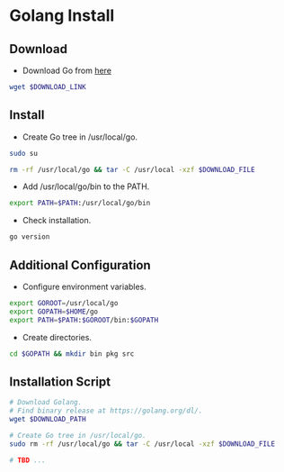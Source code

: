 Golang Install
==============

Download
--------

- Download Go from [here](https://golang.org/dl/)
```sh
wget $DOWNLOAD_LINK
```

Install
-------

- Create Go tree in /usr/local/go.
```sh
sudo su
```
```sh
rm -rf /usr/local/go && tar -C /usr/local -xzf $DOWNLOAD_FILE
```

- Add /usr/local/go/bin to the PATH.
```sh
export PATH=$PATH:/usr/local/go/bin
```

- Check installation.
```sh
go version
```

Additional Configuration
-----------------------

- Configure environment variables.
```sh
export GOROOT=/usr/local/go
export GOPATH=$HOME/go
export PATH=$PATH:$GOROOT/bin:$GOPATH
```

- Create directories.
```sh
cd $GOPATH && mkdir bin pkg src
```

Installation Script
-------------------

```sh
# Download Golang.
# Find binary release at https://golang.org/dl/.
wget $DOWNLOAD_PATH

# Create Go tree in /usr/local/go.
sudo rm -rf /usr/local/go && tar -C /usr/local -xzf $DOWNLOAD_FILE

# TBD ...
```